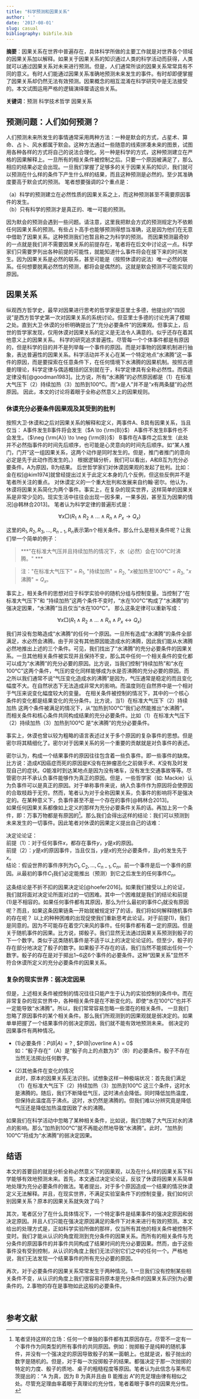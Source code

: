 ```yaml
---
title: "科学预测和因果关系"
author: ' '
date: '2017-08-01'
slug: casual 
bibliography: bibfile.bib
---
```


**摘要**：因果关系在世界中普遍存在，具体科学所做的主要工作就是对世界各个领域的因果关系加以解释。如果关于因果关系的知识通过人类的科学活动而获得，人类就可以通过因果关系对未来进行预测。但是，人们通常所谈的因果关系常常具有不同的意义。有时人们能通过因果关系准确地预测未来发生的事件。有时却即便掌握了因果关系却仍然无法有效预测。因果概念的相互混淆在科学研究中是无法接受的。本文试图运用严格的逻辑演绎厘请这些关系。

**关键词**：预测 科学技术哲学 因果关系 




## 预测问题：人们如何预测？

人们预测未来所发生的事情通常采用两种方法：一种是默会的方式，占星术、算命、占卜、风水都属于默会。这种方法通过一些随意的线索拼凑未来的图景，试图用各种各样的方式将自己的说法合理化。另一种是科学的方式，这种预测建立在严格的因果解释上。一旦所有的相关条件被控制之后。只要一个原因被满足了，那么相应的结果必定会出现。一旦我们掌握了足够多的关于因果关系的知识，我们就可以预测在什么样的条件下产生什么样的结果，而且这种预测是必然的。至少其准确度要高于默会式的预测。
笔者想要强调的2个重点是：

（a）科学的预测建立在必然性质的因果关系之上，而这种预测甚至不需要原因事件的发生。  
（b）只有科学的预测才是真正的、唯一可能的预测。

因为默会的预测会遇到一些问题。请注意，这里我把默会方式的预测规定为不依赖任何因果关系的预测。有些占卜高手也能够预测得想当准确，这是因为他们在无意中借助了因果关系。这种预测我们也暂且称之为科学的预测。
而因果预测最奇妙的一点就是我们并不需要因果关系的前提存在，笔者将在后文中讨论这一点。科学家们只需要罗列出各种前提的可能性，就能知道什么事件将会在接下来的时间发生。因为因果关系是必然的联系，甚至可能是（按照休谟的说法）唯一必然的联系。任何想要脱离必然性的预测，都将会是偶然的。这就是默会预测不可能实现的原因。



## 因果关系

纵观西方哲学史，最早对因果进行思考的哲学家是亚里士多德，他提出的“四因说”是西方哲学史第一次对因果关系的系统讨论。但亚里士多德的讨论充满了模糊之处。直到大卫·休谟的分析明确提出了“充分必要条件”的因果观。但事实上，后世的哲学家发现，仅用休谟对因果关系的定义是无法令人满意的。似乎还存在着其他意义上的因果关系。
科学的研究追求普遍性。尽管每一个个体事件都是有原因的，但是科学的目的并不是列举每一个事件的原因。而是对事物的因果机制进行抽象，表达普遍性的因果关系。科学活动并不关心在某一个特定地点“水沸腾”这一事件的原因，而是要探索在任意条件下，在任何情境下水沸腾的因果机制。按照古德曼的理论，科学定律与偶适概括的区别就在于，科学定律具有全称必然性。而偶适定律没有[@goodman1983]。比方说，所有“水沸腾”的必然原因都是（1）在标准大气压下（2）持续加热（3）加热到100℃。而“$x$是人”并不是“$x$有两条腿”的必然原因。
因此，本文的讨论将着眼于全称必然意义上的因果规则。


### 休谟充分必要条件因果观及其受到的批判

按照大卫·休谟和之后对因果关系的解释和定义，两事件A、B具有因果关系，当且仅当：
	A事件发生B事件将会发生（$A \to {\rm{B}}$）
	A事件不发生B事件也不会发生。（$\neg {\rm{A}} \to \neg {\rm{B}}$）
	B事件在A事件之后发生（此处并不必然指事件的时间先后顺序，也可能是心灵意向的时间先后顺序。如“某人推门，门开”这一组因果关系，这两个动作是同时发生的。但是，推门者推门的意向必定是先于此动作而发生的。）
根据逻辑分析，我们可以看出，A和B互为充分必要条件。A为原因，B为结果。
后世哲学家们对休谟因果观的发起了批判。比如：金在权[@kim1974]就曾经提出过关于此定义本身的几个反例，但这些反例并不是笔者所关注的重点。
对休谟定义的一个重大批判和发展来自约翰·密尔。他认为，休谟将因果关系简化为两个事件。事实上，在复杂的现实世界，这样简单的因果关系是非常少见的。现实生活中往往会出现一因多果，一果多因，甚至互为因果的情况[@韩林合2013]。
笔者认为科学定律的普遍形式是：  

$$\forall x\Box ({R_1} \wedge {R_2} \wedge ... \wedge {R_n} \wedge {P_x} \to {Q_x})$$

这里的${R_1},{R_2},{R_3},...,{R_{n - 1}},{R_n}$表示第n个相关条件。那么什么是相关条件呢？让我们举一个简单的例子：

> ***"在标准大气压并且持续加热的情况下，水（必然）会在100℃时沸腾。" ***

> 注："在标准大气压下" = ${R_1}$, "持续加热" = ${R_2}$, "$x$被加热至100℃"
= ${R_3}$, "$x$沸腾" = $Q_x$。

事实上，相关条件的思想对应于科学实验中的随机分组与控制变量。当控制了“在标准大气压下”和 “持续加热”这两个条件不变时，“水在100℃”构成了“水沸腾”的强决定因果，“水沸腾”当且仅当“水在100℃”。
那么这条定律可以重新写成： 

$$\forall x\Box({R_1} \wedge {R_2} \wedge ... \wedge {R_n} \wedge {P_x} \leftrightarrow {Q_x})$$

我们并没有忽略造成“水沸腾”的任何一个原因。一旦所有造成“水沸腾”的条件全部满足，水必然会沸腾。由于并没有其他原因能造成水的沸腾，因此我们能从水沸腾必然地推出上述的三个条件。可见，我们找出了“水沸腾”的充分必要条件的因果关系。一旦其他相关条件被实现并且保持不变，那么其中任何一个相关条件的变化都可以成为“水沸腾”的充分必要的原因。比方说，当我们控制“持续加热”和“水在100℃”这两个条件，气压的变化同样能够成为水是否沸腾的充分必要的原因。而之所以我们通常不说“气压变化造成水的沸腾”是因为，气压通常是稳定的而且变化幅度不大。在自然状态下无法造成非常大的影响。而温度则在自然界中是一个相对于气压来说变化幅度较大的变量。
在相关条件被控制的情况下，其中的一个核心条件的变化都是结果变化的充分条件。比方说，当1）在标准大气压下（2）持续加热 这两个条件被满足的情况下，从“加热到100℃”我们必然能推出“水沸腾”。
而相关条件和核心条件共同构成结果的充分必要条件。比如（1）在标准大气压下（2）持续加热（3）加热到100℃ 是“水沸腾”的充分必要条件。  


事实上，休谟也曾以较为粗略的语言表述过关于多个原因的复杂事件的思想。但是密尔将其精细化了。密尔对于因果关系的另一个重要的贡献就是对负事件的表述。  

密尔认为，构成一个结果事件的原因往往包含着一些负事件。即一些事件的缺席。比方说：造成$K$因癌症而死的原因是K没有在肿瘤恶化之前做手术、$K$没有及时发现自己的症状。$Q$能准时到达某地点是因为没有堵车，没有发生交通事故等等。尽管密尔并不承认负事件能够作为真正的原因。但是，一些哲学家（如: Mackie）认为负事件可以是真正的原因。对于单称事件来说，纳入负事件作为原因将会使原因的合取枝趋于无穷。然而，笔者认为对于全称因果关系，负事件的影响将不是强决定的。在某种意义下，负事件甚至不是一个存在的事件[@韩林合2013]。  
如果任何因果关系都像如上定义的那样为充分必要条件关系的话。再加上另一个条件，即：万事万物都是有原因的[^2]。那么我们会得出这样的结论：我们可以预测到未来发生的一切事件。因此笔者对休谟的因果定义提出自己的诘难：   

决定论论证：  
前提（1）：对于任何事件$x$，都存在事件$y$，$y$是$x$的原因。  
前提（2）：$y$是$x$的原因事件，当且仅当，$y$是$x$的充分必要条件，且$y$的发生先于$x$。   
结论：假设世界的事件序列为${C_1},{C_2},...,{C_{n - 1}},{C_n}$。前一个事件是后一个事件的原因。从最初的事件${C_1}$我们必定能推出（预测）到它之后发生的任何事件${C_n}$。


这条结论是不折不扣的因果决定论[@hoefer2016]。如果我们接受以上的论证，我们就将面对决定论所面对过的一切困难。其中一个困难就是我们的结论和前提(1)是不相容的。如果任何事件都有其原因，那么为什么最初的事件${C_1}$就没有原因呢？而且，如果这条因果链条一开始就被规定好了的话，我们将如何解释随机事件的存在呢？
以上的种种困难的出现促使我们重新思考此论证。对于前提(1)，我们是同意的。因为不可能存在着空穴来风的事件。任何事件都有着一定的原因。但是关于随机事件的因果。比方说，掷骰子。我们显然无法通过因果关系预测到骰子的下一个数字。类似于这类随机事件是不适于以上的决定论论证的。但至少，骰子的存在部分地决定了骰子的数字。如果骰子不存在的话，我们当然不能掷出任何一个数字。骰子的存在是对于掷出1~6这6个事件的必要条件。这种“因果关系”显然不符合休谟所定义的充分必要条件的因果关系。

### 复杂的现实世界：弱决定因果

但是，上述相关条件被控制的情况往往只能产生于认为的实验控制的条件中。而在非常复杂的现实世界中，各种相关条件是在不断变化的。即使“水在100℃”也并不一定能导致“水沸腾”。所以，我们常常容易忽略一些潜在的相关条件。
一旦我们忽略了原因事件的某个相关条件。那么我们所观测到的因果观就是弱决定的。如果单单把握了一个结果事件的弱决定原因，我们就不能有效地预测未来。
弱决定的因果事件有两种情况。 

+ (1)必要条件：$P(B|A) = ?$ , $P(B|\overline A ) = 0$    
如：“骰子存在”（A）是“骰子向上的点数为3”（B）的必要条件。骰子不存在当然无法掷出任何数字。

+ (2)其他条件在变化的情况   
此时，原本的因果关系无法识别。试想象这样一种极端状况：首先我们满足（1）在标准大气压下（2）持续加热（3）加热到100℃   这三个条件，这时水是沸腾的。随后，我们不断降低气压，这时沸点会降低。同时降低加热温度，但保持此温度高于沸点。这时，水仍然是沸腾的。但我们难以分辨究竟是降低气压还是降低加热温度因致了水的沸腾。


如果我们在科学活动中忽略了某种相关条件，比如说，我们忽略了大气压对水的沸点的影响。那么“加热到100℃”就不再能必然地导致“水沸腾”。此时，“加热到100℃”将成为“水沸腾”的弱决定因果。


## 结语

本文的首要目的就是分析全称必然意义下的因果观，以及在什么样的因果关系下科学能够有效地预测未来。首先，本文通过决定论论证，反驳了休谟将因果关系简单地处理为充分必要条件的做法。笔者提出，对于多个原因造成一个结果的情况休谟定义无法解释。并且，在现实世界，不满足实验室条件下的控制变量，我们如何识别因果关系？原本的因果关系就失效了吗？  

其次，笔者区分了在什么具体情况下，一个特定事件是结果事件的强决定原因和弱决定原因。并且人们只能在强决定原因满足的条件下对未来进行有效的预测。本文给出的处理方式是，正如科学实验所做的那样，仅当所有其他的相关条件被控制不变时。我们才能从认识的角度观测到充分条件的因果关系。而所有的相关条件与充分条件的原因事件的并事件共同构成了结果时间的充分必要因果。然而，由于这些事件没有受到控制，从认识的角度上我们无法识别它们之中的任何一个。严格地说，我们无法发现一个结果事件的所有充分必要的原因。

再次，对于必要条件的因果关系常常发生于两种情况。1.一旦我们没有控制某些相关条件不变，从认识的角度上我们很容易将原本是充分条件的因果关系识别为必要条件的。2.事物的存在是事物如此这般的必要条件。


[^2]:笔者坚持这样的立场：任何一个单独的事件都有其原因存在。尽管不一定有一个事件作为同类型的所有事件的共同原因。例如：抛掷骰子是纯粹的随机事件，并没有一个强决定的原因导致骰子的某一面朝上。也就是说，骰子抛出的数字是随机的。但是，对于每一次投掷骰子的结果。都强决定于那一次抛掷的特定的力度、骰子的质地、桌子的粗糙程度等原因。笔者认为此信念与莱布尼茨提出的：“A 为真，因为 B 为真并且由 B 能推出 A”的充足理由律有相似之处。尽管充足理由率着眼于真理论的充分性，笔者着眼于事件的因果充分性。

&emsp;

## 参考文献






